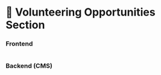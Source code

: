 # 📎 Volunteering Opportunities Section

### **Frontend**

<figure><img src="../../.gitbook/assetsMukand/volunteering-opportunities-section.png" alt=""><figcaption></figcaption></figure>

### Backend (CMS)

<figure><img src="../../.gitbook/assetsMukand/volunteering-opportunities-section-cms.png" alt=""><figcaption></figcaption></figure>
